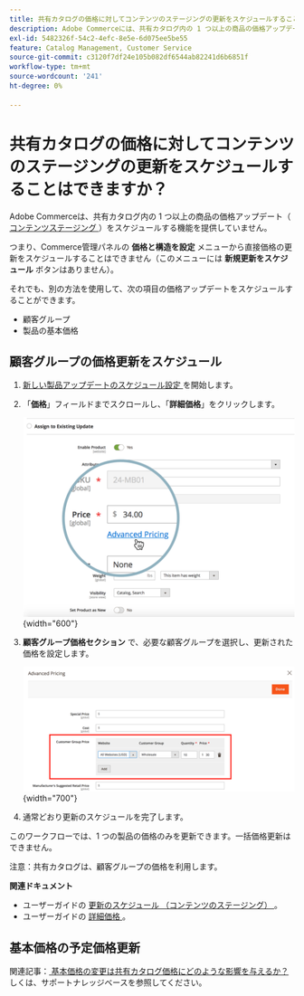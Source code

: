 ```yaml
---
title: 共有カタログの価格に対してコンテンツのステージングの更新をスケジュールすることはできますか？
description: Adobe Commerceには、共有カタログ内の 1 つ以上の商品の価格アップデート （[ コンテンツのステージング ] （https://experienceleague.adobe.com/docs/commerce-admin/content-design/staging/content-staging.html））をスケジュールする機能はありません。
exl-id: 5482326f-54c2-4efc-8e5e-6d075ee5be55
feature: Catalog Management, Customer Service
source-git-commit: c3120f7df24e105b082df6544ab82241d6b6851f
workflow-type: tm+mt
source-wordcount: '241'
ht-degree: 0%

---
```


# 共有カタログの価格に対してコンテンツのステージングの更新をスケジュールすることはできますか？

Adobe Commerceは、共有カタログ内の 1 つ以上の商品の価格アップデート（[ コンテンツステージング ](https://experienceleague.adobe.com/docs/commerce-admin/content-design/staging/content-staging.html)）をスケジュールする機能を提供していません。

つまり、Commerce管理パネルの **価格と構造を設定** メニューから直接価格の更新をスケジュールすることはできません（このメニューには **新規更新をスケジュール** ボタンはありません）。

それでも、別の方法を使用して、次の項目の価格アップデートをスケジュールすることができます。

* 顧客グループ
* 製品の基本価格

## 顧客グループの価格更新をスケジュール

1. [ 新しい製品アップデートのスケジュール設定 ](https://experienceleague.adobe.com/docs/commerce-admin/content-design/staging/content-staging-scheduled-update.html) を開始します。
1. 「**価格**」フィールドまでスクロールし、「**詳細価格**」をクリックします。

   ![advanced_pricing.png](assets/advanced_pricing.png){width="600"}

1. **顧客グループ価格セクション** で、必要な顧客グループを選択し、更新された価格を設定します。

   ![customer_group_price.png](assets/customer_group_price.png){width="700"}

1. 通常どおり更新のスケジュールを完了します。

このワークフローでは、1 つの製品の価格のみを更新できます。一括価格更新はできません。

注意：共有カタログは、顧客グループの価格を利用します。

**関連ドキュメント**

* ユーザーガイドの [ 更新のスケジュール （コンテンツのステージング） ](https://experienceleague.adobe.com/docs/commerce-admin/content-design/staging/content-staging-scheduled-update.html)。
* ユーザーガイドの [ 詳細価格 ](https://experienceleague.adobe.com/docs/commerce-admin/catalog/products/pricing/pricing-advanced.html)。

## 基本価格の予定価格更新

関連記事：[ 基本価格の変更は共有カタログ価格にどのような影響を与えるか？](/help/faq/general/base-price-change-affect-on-shared-catalog-price.md) しくは、サポートナレッジベースを参照してください。
